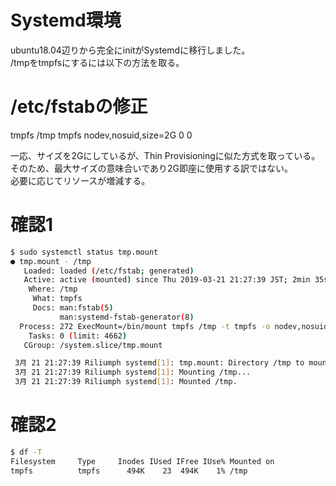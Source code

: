 # Systemd環境

ubuntu18.04辺りから完全にinitがSystemdに移行しました。  
/tmpをtmpfsにするには以下の方法を取る。

# /etc/fstabの修正
tmpfs   /tmp         tmpfs   nodev,nosuid,size=2G          0  0

一応、サイズを2Gにしているが、Thin Provisioningに似た方式を取っている。  
そのため、最大サイズの意味合いであり2G即座に使用する訳ではない。  
必要に応じてリソースが増減する。  


# 確認1

```bash
$ sudo systemctl status tmp.mount
● tmp.mount - /tmp
   Loaded: loaded (/etc/fstab; generated)
   Active: active (mounted) since Thu 2019-03-21 21:27:39 JST; 2min 35s ago
    Where: /tmp
     What: tmpfs
     Docs: man:fstab(5)
           man:systemd-fstab-generator(8)
  Process: 272 ExecMount=/bin/mount tmpfs /tmp -t tmpfs -o nodev,nosuid,size=2G (code=exited, status=0/SUCCESS)
    Tasks: 0 (limit: 4662)
   CGroup: /system.slice/tmp.mount

 3月 21 21:27:39 Riliumph systemd[1]: tmp.mount: Directory /tmp to mount over is not empty, mounting anyway.
 3月 21 21:27:39 Riliumph systemd[1]: Mounting /tmp...
 3月 21 21:27:39 Riliumph systemd[1]: Mounted /tmp.
```

# 確認2

```bash
$ df -T
Filesystem     Type     Inodes IUsed IFree IUse% Mounted on
tmpfs          tmpfs      494K    23  494K    1% /tmp
```
